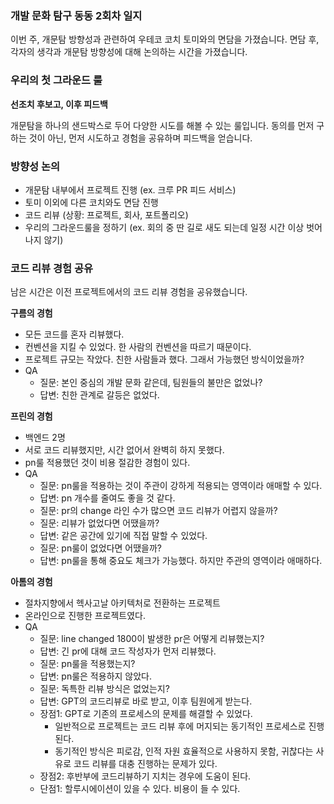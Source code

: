 ### 개발 문화 탐구 동동 2회차 일지

이번 주, 개문탐 방향성과 관련하여 우테코 코치 토미와의 면담을 가졌습니다. 면담 후, 각자의 생각과 개문탐 방향성에 대해 논의하는 시간을 가졌습니다. 

### 우리의 첫 그라운드 룰

**선조치 후보고, 이후 피드백**

개문탐을 하나의 샌드박스로 두어 다양한 시도를 해볼 수 있는 룰입니다. 동의를 먼저 구하는 것이 아닌, 먼저 시도하고 경험을 공유하며 피드백을 얻습니다. 

### 방향성 논의

- 개문탐 내부에서 프로젝트 진행 (ex. 크루 PR 피드 서비스)
- 토미 이외에 다른 코치와도 면담 진행
- 코드 리뷰 (상황: 프로젝트, 회사, 포트폴리오)
- 우리의 그라운드룰을 정하기 (ex. 회의 중 딴 길로 새도 되는데 일정 시간 이상 벗어나지 않기)

### 코드 리뷰 경험 공유

남은 시간은 이전 프로젝트에서의 코드 리뷰 경험을 공유했습니다. 

**구름의 경험**
- 모든 코드를 혼자 리뷰했다.
- 컨벤션을 지킬 수 있었다. 한 사람의 컨벤션을 따르기 때문이다. 
- 프로젝트 규모는 작았다. 친한 사람들과 했다. 그래서 가능했던 방식이었을까?
- QA
    - 질문: 본인 중심의 개발 문화 같은데, 팀원들의 불만은 없었나?
    - 답변: 친한 관계로 갈등은 없었다. 

**프린의 경험**
- 백엔드 2명
- 서로 코드 리뷰했지만, 시간 없어서 완벽히 하지 못했다.
- pn룰 적용했던 것이 비용 절감한 경험이 있다. 
- QA
    - 질문: pn룰을 적용하는 것이 주관이 강하게 적용되는 영역이라 애매할 수 있다.
    - 답변: pn 개수를 줄여도 좋을 것 같다.
    - 질문: pr의 change 라인 수가 많으면 코드 리뷰가 어렵지 않을까?
    - 질문: 리뷰가 없었다면 어땠을까? 
    - 답변: 같은 공간에 있기에 직접 말할 수 있었다.
    - 질문: pn룰이 없었다면 어땠을까?
    - 답변: pn룰을 통해 중요도 체크가 가능했다. 하지만 주관의 영역이라 애매하다. 

**아톰의 경험**
- 절차지향에서 헥사고날 아키텍처로 전환하는 프로젝트
- 온라인으로 진행한 프로젝트였다. 
- QA
    - 질문: line changed 1800이 발생한 pr은 어떻게 리뷰했는지?
    - 답변: 긴 pr에 대해 코드 작성자가 먼저 리뷰했다. 
    - 질문: pn룰을 적용했는지? 
    - 답변: pn룰은 적용하지 않았다.
    - 질문: 독특한 리뷰 방식은 없었는지?
    - 답변: GPT의 코드리뷰로 바로 받고, 이후 팀원에게 받는다.
    - 장점1: GPT로 기존의 프로세스의 문제를 해결할 수 있었다. 
        - 일반적으로 프로젝트는 코드 리뷰 후에 머지되는 동기적인 프로세스로 진행된다. 
        - 동기적인 방식은 피로감, 인적 자원 효율적으로 사용하지 못함, 귀찮다는 사유로 코드 리뷰를 대충 진행하는 문제가 있다.
    - 장점2: 후반부에 코드리뷰하기 지치는 경우에 도움이 된다.
    - 단점1: 할루시에이션이 있을 수 있다. 비용이 들 수 있다.
